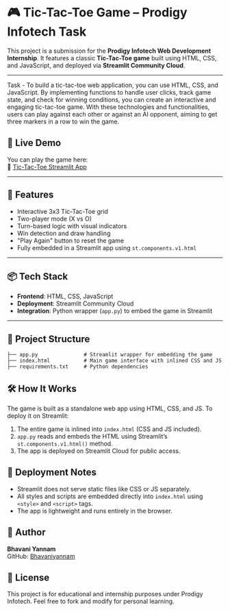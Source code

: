 
# 🎮 Tic-Tac-Toe Game – Prodigy Infotech Task

This project is a submission for the **Prodigy Infotech Web Development Internship**. It features a classic **Tic-Tac-Toe game** built using HTML, CSS, and JavaScript, and deployed via **Streamlit Community Cloud**.

---

Task - To build a tic-tac-toe web application, you can use HTML, CSS, and JavaScript. By implementing functions to handle user clicks, track game state, and check for winning conditions, you can create an interactive and engaging tic-tac-toe game. With these technologies and functionalities, users can play against each other or against an AI opponent, aiming to get three markers in a row to win the game.


## 🚀 Live Demo

You can play the game here:  
🔗 [Tic-Tac-Toe Streamlit App](https://tictactoe-3dqf9umktmhkjrtcy5hhvu.streamlit.app/)

---

## 🧩 Features

- Interactive 3x3 Tic-Tac-Toe grid
- Two-player mode (X vs O)
- Turn-based logic with visual indicators
- Win detection and draw handling
- "Play Again" button to reset the game
- Fully embedded in a Streamlit app using `st.components.v1.html`

---

## 📦 Tech Stack

- **Frontend**: HTML, CSS, JavaScript
- **Deployment**: Streamlit Community Cloud
- **Integration**: Python wrapper (`app.py`) to embed the game in Streamlit

---

## 📁 Project Structure

```
├── app.py               # Streamlit wrapper for embedding the game
├── index.html           # Main game interface with inlined CSS and JS
├── requirements.txt     # Python dependencies
```

## 🛠️ How It Works

The game is built as a standalone web app using HTML, CSS, and JS. To deploy it on Streamlit:

1. The entire game is inlined into `index.html` (CSS and JS included).
2. `app.py` reads and embeds the HTML using Streamlit’s `st.components.v1.html()` method.
3. The app is deployed on Streamlit Cloud for public access.


## 📌 Deployment Notes

- Streamlit does not serve static files like CSS or JS separately.
- All styles and scripts are embedded directly into `index.html` using `<style>` and `<script>` tags.
- The app is lightweight and runs entirely in the browser.


## 🧠 Author

**Bhavani Yannam**  
GitHub: [Bhavaniyannam](https://github.com/Bhavaniyannam)


## 📜 License

This project is for educational and internship purposes under Prodigy Infotech. Feel free to fork and modify for personal learning.













